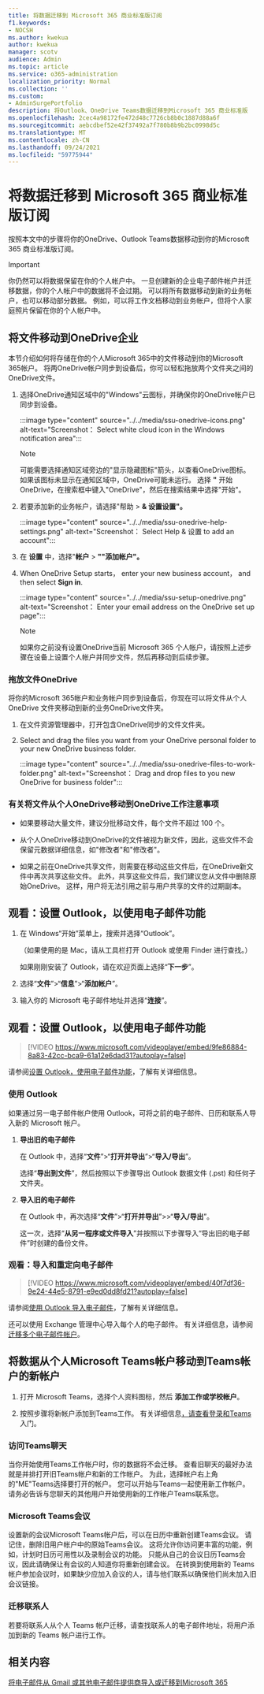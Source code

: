 ```yaml
---
title: 将数据迁移到 Microsoft 365 商业标准版订阅
f1.keywords:
- NOCSH
ms.author: kwekua
author: kwekua
manager: scotv
audience: Admin
ms.topic: article
ms.service: o365-administration
localization_priority: Normal
ms.collection: ''
ms.custom:
- AdminSurgePortfolio
description: 将Outlook、OneDrive Teams数据迁移到Microsoft 365 商业标准版
ms.openlocfilehash: 2cec4a98172fe472d48c7726cb8b0c1887d88a6f
ms.sourcegitcommit: aebcdbef52e42f37492a7f780b8b9b2bc0998d5c
ms.translationtype: MT
ms.contentlocale: zh-CN
ms.lasthandoff: 09/24/2021
ms.locfileid: "59775944"
---
```

# <a name="migrate-data-to-my-microsoft-365-business-standard-subscription"></a>将数据迁移到 Microsoft 365 商业标准版订阅

按照本文中的步骤将你的OneDrive、Outlook Teams数据移动到你的Microsoft 365 商业标准版订阅。

> [!IMPORTANT]
> 你仍然可以将数据保留在你的个人帐户中。 一旦创建新的企业电子邮件帐户并迁移数据，你的个人帐户中的数据将不会过期。 可以将所有数据移动到新的业务帐户，也可以移动部分数据。 例如，可以将工作文档移动到业务帐户，但将个人家庭照片保留在你的个人帐户中。

## <a name="move-files-to-onedrive-for-business"></a>将文件移动到OneDrive企业

本节介绍如何将存储在你的个人Microsoft 365中的文件移动到你的Microsoft 365帐户。 将两OneDrive帐户同步到设备后，你可以轻松拖放两个文件夹之间的OneDrive文件。

1. 选择OneDrive通知区域中的"Windows"云图标，并确保你的OneDrive帐户已同步到设备。

    :::image type="content" source="../../media/ssu-onedrive-icons.png" alt-text="Screenshot： Select white cloud icon in the Windows notification area":::

    > [!NOTE]
    > 可能需要选择通知区域旁边的"显示隐藏图标"箭头，以查看OneDrive图标。 如果该图标未显示在通知区域中，OneDrive可能未运行。 选择 **"** 开始OneDrive，在搜索框中键入"OneDrive"，然后在搜索结果中选择"开始"。

2. 若要添加新的业务帐户，请选择"帮助  >  **& 设置设置"。**

    :::image type="content" source="../../media/ssu-onedrive-help-settings.png" alt-text="Screenshot： Select Help & 设置 to add an account":::

3. 在 **设置** 中，选择"**帐户**  >  **""添加帐户"。**

4. When OneDrive Setup starts， enter your new business account， and then select **Sign in**.

    :::image type="content" source="../../media/ssu-setup-onedrive.png" alt-text="Screenshot： Enter your email address on the OneDrive set up page":::

    > [!NOTE]
    > 如果你之前没有设置OneDrive当前 Microsoft 365 个人帐户，请按照上述步骤在设备上设置个人帐户并同步文件，然后再移动到后续步骤。

### <a name="drag-and-drop-files-in-onedrive"></a>拖放文件OneDrive

将你的Microsoft 365帐户和业务帐户同步到设备后，你现在可以将文件从个人 OneDrive 文件夹移动到新的业务OneDrive文件夹。

1. 在文件资源管理器中，打开包含OneDrive同步的文件文件夹。

2. Select and drag the files you want from your OneDrive personal folder to your new OneDrive business folder.

    :::image type="content" source="../../media/ssu-onedrive-files-to-work-folder.png" alt-text="Screenshot： Drag and drop files to you new OneDrive for business folder":::

### <a name="notes-about-moving-files-from-onedrive-personal-to-onedrive-for-work"></a>有关将文件从个人OneDrive移动到OneDrive工作注意事项

- 如果要移动大量文件，建议分批移动文件，每个文件不超过 100 个。

- 从个人OneDrive移动到OneDrive的文件被视为新文件，因此，这些文件不会保留元数据详细信息，如"修改者"和"修改者"。

- 如果之前在OneDrive共享文件，则需要在移动这些文件后，在OneDrive新文件中再次共享这些文件。 此外，共享这些文件后，我们建议您从文件中删除原始OneDrive。 这样，用户将无法引用之前与用户共享的文件的过期副本。

## <a name="step-set-up-outlook-for-email"></a>观看：设置 Outlook，以使用电子邮件功能

1. 在 Windows“开始”菜单上，搜索并选择“Outlook”。

    （如果使用的是 Mac，请从工具栏打开 Outlook 或使用 Finder 进行查找。）

    如果刚刚安装了 Outlook，请在欢迎页面上选择“**下一步**”。

2. 选择“**文件**”\>“**信息**”\>“**添加帐户**”。

3. 输入你的 Microsoft 电子邮件地址并选择“**连接**”。

## <a name="watch-set-up-outlook-for-email"></a>观看：设置 Outlook，以使用电子邮件功能

> [!VIDEO https://www.microsoft.com/videoplayer/embed/9fe86884-8a83-42cc-bca9-61a12e6dad31?autoplay=false]
  
请参阅[设置 Outlook，使用电子邮件功能](https://support.microsoft.com/office/f5bf0cd1-e1f3-4b0d-a022-ecab17efe86f)，了解有关详细信息。
  
### <a name="import-email"></a>使用 Outlook

如果通过另一电子邮件帐户使用 Outlook，可将之前的电子邮件、日历和联系人导入新的 Microsoft 帐户。
  
1. **导出旧的电子邮件**

    在 Outlook 中，选择“**文件**”\>“**打开并导出**”\>“**导入/导出**”。

    选择“**导出到文件**”，然后按照以下步骤导出 Outlook 数据文件 (.pst) 和任何子文件夹。

2. **导入旧的电子邮件**

    在 Outlook 中，再次选择“**文件**”\>“**打开并导出**”\>>“**导入/导出**”。

    这一次，选择“**从另一程序或文件导入**”并按照以下步骤导入“导出旧的电子邮件”时创建的备份文件。

### <a name="watch-import-and-redirect-email"></a>观看：导入和重定向电子邮件

> [!VIDEO https://www.microsoft.com/videoplayer/embed/40f7df36-9e24-44e5-8791-e9ed0dd8fd21?autoplay=false]
  
请参阅[使用 Outlook 导入电子邮件](https://support.microsoft.com/office/6a3771d4-4c1d-4a25-92a6-0b8e476335de)，了解有关详细信息。

还可以使用 Exchange 管理中心导入每个人的电子邮件。 有关详细信息，请参阅[迁移多个电子邮件帐户](/Exchange/mailbox-migration/mailbox-migration)。

## <a name="move-data-from-your-personal-microsoft-teams-account-to-new-teams-for-work-account"></a>将数据从个人Microsoft Teams帐户移动到Teams帐户的新帐户

1. 打开 Microsoft Teams，选择个人资料图标，然后 **添加工作或学校帐户**。

2. 按照步骤将新帐户添加到Teams工作。 有关详细信息[，请查看登录和Teams](https://support.microsoft.com/office/sign-in-and-get-started-with-teams-6723dc43-dbc0-46e6-af49-8a2d1c5cb937)入门。

### <a name="access-teams-chats"></a>访问Teams聊天

当你开始使用Teams工作帐户时，你的数据将不会迁移。 查看旧聊天的最好办法就是并排打开旧Teams帐户和新的工作帐户。 为此，选择帐户右上角的"ME"Teams选择要打开的帐户。 您可以开始与Teams一起使用新工作帐户。 请务必告诉与您聊天的其他用户开始使用新的工作帐户Teams联系您。

### <a name="microsoft-teams-meetings"></a>Microsoft Teams会议

设置新的会议Microsoft Teams帐户后，可以在日历中重新创建Teams会议。 请记住，删除旧用户帐户中的原始Teams会议。 这将允许你访问更丰富的功能，例如，计划时日历可用性以及录制会议的功能。 只能从自己的会议日历Teams会议，因此请确保让有会议的人知道你将重新创建会议。 在转换到使用新的 Teams 帐户参加会议时，如果缺少应加入会议的人，请与他们联系以确保他们尚未加入旧会议链接。

### <a name="migrating-contacts"></a>迁移联系人

若要将联系人从个人 Teams 帐户迁移，请查找联系人的电子邮件地址，将用户添加到新的 Teams 帐户进行工作。

## <a name="related-content"></a>相关内容

[将电子邮件从 Gmail 或其他电子邮件提供商导入或迁移到Microsoft 365](../setup/migrate-email-and-contacts-admin.md)

<!--## Download desktop apps

Download Microsoft 365 apps by following the steps in this article.

1. Open any of your Microsoft 365 apps, like Word, Excel or PowerPoint, select your profile icon and then **Sign in with a different account**. Follow the steps and choose **Next** to set up Outlook.

2. Open Outlook, enter your new email address, and select **Connect**. Follow the steps and choose **Next** to set up OneDrive.

3. Select the OneDrive cloud icon from your taskbar and follow the steps to move your files to your new OneDrive for Business folder. Select **Next** to set up Microsoft Teams.

4. Open Teams, select your profile icon, and then **Add work or school account**. Follow the steps to add your new account to Teams. Select **I'm done** when Teams is set up.-->

<!--## Next steps

## Accept a new invitation to change your personal email account to a business email account

Your email looks like this to set up your business user account. When you get this email, you'll have to complete a few steps before you can start using your new user account.

(**Add screenshot here**)

1. From the invitation email, select **Accept**.

2. On the **Join Microsoft 365 Business...** page, select **Next**.

3. On the Sign up page, make sure you use the email used in the invitation email, and create a password. Select **Create account**.

3. Choose **Accept** on the **Terms and Conditions** page.

1. On the Review permissions page, choose **Accept**.

1. On the Welcome to Microsoft 365 page, you can download Office desktop and mobile apps, and set up OneDrive.-->